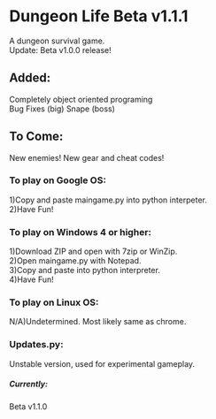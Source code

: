 # Dungeon Life Beta v1.1.1
A dungeon survival game.  
Update:  Beta v1.0.0 release!
## Added:
Completely object oriented programing  
Bug Fixes (big)
Snape (boss)
## To Come:
New enemies!
New gear and cheat codes!
### To play on Google OS:
1)Copy and paste maingame.py into python interpeter.  
2)Have Fun!
### To play on Windows 4 or higher:
1)Download ZIP and open with 7zip or WinZip.  
2)Open maingame.py with Notepad.  
3)Copy and paste into python interpreter.  
4)Have Fun! 
### To play on Linux OS:
N/A)Undetermined.  Most likely same as chrome.


### Updates.py:
Unstable version, used for experimental gameplay.
##### Currently:
Beta v1.1.0

